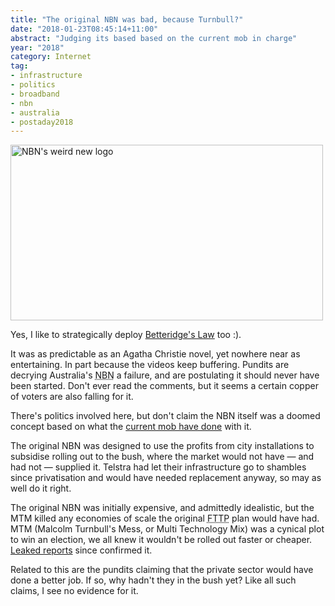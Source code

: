 ```yaml
---
title: "The original NBN was bad, because Turnbull?"
date: "2018-01-23T08:45:14+11:00"
abstract: "Judging its based based on the current mob in charge"
year: "2018"
category: Internet
tag:
- infrastructure
- politics
- broadband
- nbn
- australia
- postaday2018
---
```

<p><img src="https://rubenerd.com/files/2016/nbn.jpg" srcset="https://rubenerd.com/files/2016/nbn.jpg 1x, https://rubenerd.com/files/2016/nbn@2x.jpg 2x" alt="NBN's weird new logo" style="width:500px; height:281px" /></p>

Yes, I like to strategically deploy [Betteridge's Law] too :).

It was as predictable as an Agatha Christie novel, yet nowhere near as entertaining. In part because the videos keep buffering. Pundits are decrying Australia's <abbr title="National Broadband Network">NBN</abbr> a failure, and are postulating it should never have been started. Don't ever read the comments, but it seems a certain copper of voters are also falling for it.

There's politics involved here, but don't claim the NBN itself was a doomed concept based on what the [current mob have done] with it.

The original NBN was designed to use the profits from city installations to subsidise rolling out to the bush, where the market would not have — and had not — supplied it. Telstra had let their infrastructure go to shambles since privatisation and would have needed replacement anyway, so may as well do it right.

The original NBN was initially expensive, and admittedly idealistic, but the MTM killed any economies of scale the original <abbr title="fibre to the premesis">FTTP</abbr> plan would have had. MTM (Malcolm Turnbull's Mess, or Multi Technology Mix) was a cynical plot to win an election, we all knew it wouldn't be rolled out faster or cheaper. [Leaked reports] since confirmed it.

Related to this are the pundits claiming that the private sector would have done a better job. If so, why hadn't they in the bush yet? Like all such claims, I see no evidence for it.

[Betteridge's Law]: https://rubenerd.com/considered-harmful-is-considered-harmful/
[current mob have done]: https://rubenerd.com/whos-to-blame-for-slow-australian-broadband/
[Leaked reports]: https://rubenerd.com/australias-failed-nbn/

